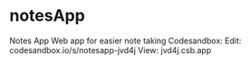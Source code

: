# notesApp
Notes App
Web app for easier note taking
Codesandbox: 
 Edit: codesandbox.io/s/notesapp-jvd4j
 View: jvd4j.csb.app

